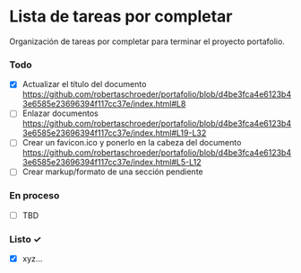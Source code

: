 # Lista de tareas por completar

Organización de tareas por completar para terminar el proyecto portafolio.

### Todo

- [x] Actualizar el título del documento
      https://github.com/robertaschroeder/portafolio/blob/d4be3fca4e6123b43e6585e23696394f117cc37e/index.html#L8
- [ ] Enlazar documentos
      https://github.com/robertaschroeder/portafolio/blob/d4be3fca4e6123b43e6585e23696394f117cc37e/index.html#L19-L32
- [ ] Crear un favicon.ico y ponerlo en la cabeza del documento
      https://github.com/robertaschroeder/portafolio/blob/d4be3fca4e6123b43e6585e23696394f117cc37e/index.html#L5-L12
- [ ] Crear markup/formato de una sección pendiente

### En proceso

- [ ] TBD

### Listo ✓

- [x] xyz...
